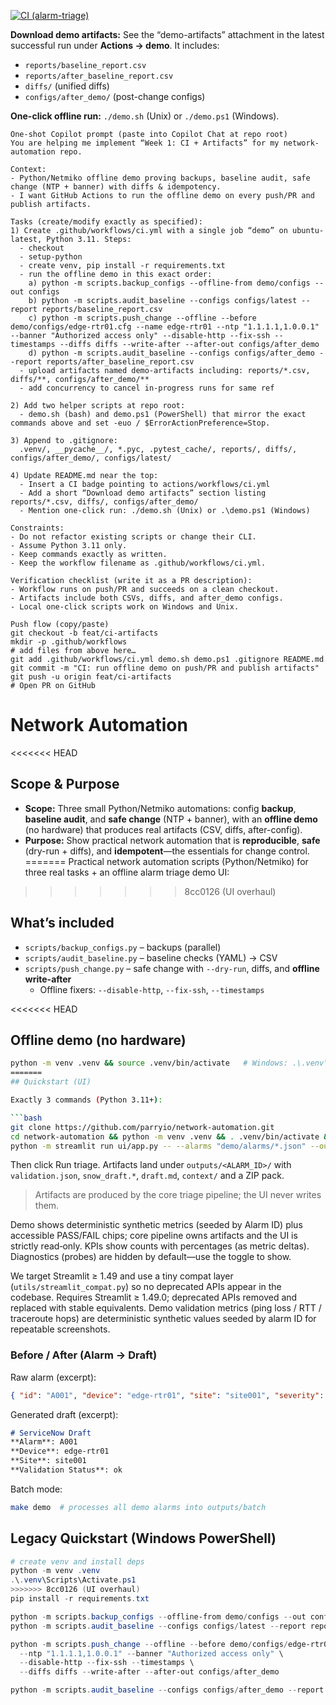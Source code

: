 [![CI (alarm-triage)](https://github.com/parryio/network-automation/actions/workflows/ci-alarm-triage.yml/badge.svg?branch=main)](https://github.com/parryio/network-automation/actions/workflows/ci-alarm-triage.yml)

**Download demo artifacts:** See the “demo-artifacts” attachment in the latest successful run under **Actions → demo**. It includes:
- `reports/baseline_report.csv`
- `reports/after_baseline_report.csv`
- `diffs/` (unified diffs)
- `configs/after_demo/` (post-change configs)

**One-click offline run:** `./demo.sh` (Unix) or `./demo.ps1` (Windows).

```
One-shot Copilot prompt (paste into Copilot Chat at repo root)
You are helping me implement “Week 1: CI + Artifacts” for my network-automation repo.

Context:
- Python/Netmiko offline demo proving backups, baseline audit, safe change (NTP + banner) with diffs & idempotency.
- I want GitHub Actions to run the offline demo on every push/PR and publish artifacts.

Tasks (create/modify exactly as specified):
1) Create .github/workflows/ci.yml with a single job “demo” on ubuntu-latest, Python 3.11. Steps:
  - checkout
  - setup-python
  - create venv, pip install -r requirements.txt
  - run the offline demo in this exact order:
    a) python -m scripts.backup_configs --offline-from demo/configs --out configs
    b) python -m scripts.audit_baseline --configs configs/latest --report reports/baseline_report.csv
    c) python -m scripts.push_change --offline --before demo/configs/edge-rtr01.cfg --name edge-rtr01 --ntp "1.1.1.1,1.0.0.1" --banner "Authorized access only" --disable-http --fix-ssh --timestamps --diffs diffs --write-after --after-out configs/after_demo
    d) python -m scripts.audit_baseline --configs configs/after_demo --report reports/after_baseline_report.csv
  - upload artifacts named demo-artifacts including: reports/*.csv, diffs/**, configs/after_demo/**
  - add concurrency to cancel in-progress runs for same ref

2) Add two helper scripts at repo root:
  - demo.sh (bash) and demo.ps1 (PowerShell) that mirror the exact commands above and set -euo / $ErrorActionPreference=Stop.

3) Append to .gitignore:
  .venv/, __pycache__/, *.pyc, .pytest_cache/, reports/, diffs/, configs/after_demo/, configs/latest/

4) Update README.md near the top:
  - Insert a CI badge pointing to actions/workflows/ci.yml
  - Add a short “Download demo artifacts” section listing reports/*.csv, diffs/, configs/after_demo/
  - Mention one-click run: ./demo.sh (Unix) or .\demo.ps1 (Windows)

Constraints:
- Do not refactor existing scripts or change their CLI.
- Assume Python 3.11 only.
- Keep commands exactly as written.
- Keep the workflow filename as .github/workflows/ci.yml.

Verification checklist (write it as a PR description):
- Workflow runs on push/PR and succeeds on a clean checkout.
- Artifacts include both CSVs, diffs, and after_demo configs.
- Local one-click scripts work on Windows and Unix.

Push flow (copy/paste)
git checkout -b feat/ci-artifacts
mkdir -p .github/workflows
# add files from above here…
git add .github/workflows/ci.yml demo.sh demo.ps1 .gitignore README.md
git commit -m "CI: run offline demo on push/PR and publish artifacts"
git push -u origin feat/ci-artifacts
# Open PR on GitHub
```

# Network Automation

<<<<<<< HEAD
## Scope & Purpose
- **Scope:** Three small Python/Netmiko automations: config **backup**, **baseline audit**, and **safe change** (NTP + banner), with an **offline demo** (no hardware) that produces real artifacts (CSV, diffs, after-config).
- **Purpose:** Show practical network automation that is **reproducible**, **safe** (dry-run + diffs), and **idempotent**—the essentials for change control.
=======
Practical network automation scripts (Python/Netmiko) for three real tasks + an offline alarm triage demo UI:
>>>>>>> 8cc0126 (UI overhaul)

## What’s included
- `scripts/backup_configs.py` – backups (parallel)
- `scripts/audit_baseline.py` – baseline checks (YAML) → CSV
- `scripts/push_change.py` – safe change with `--dry-run`, diffs, and **offline write-after**  
  - Offline fixers: `--disable-http`, `--fix-ssh`, `--timestamps`

<<<<<<< HEAD
## Offline demo (no hardware)
```bash
python -m venv .venv && source .venv/bin/activate   # Windows: .\.venv\Scripts\Activate.ps1
=======
## Quickstart (UI)

Exactly 3 commands (Python 3.11+):

```bash
git clone https://github.com/parryio/network-automation.git
cd network-automation && python -m venv .venv && . .venv/bin/activate && pip install -r requirements.txt
python -m streamlit run ui/app.py -- --alarms "demo/alarms/*.json" --out outputs
```

Then click Run triage. Artifacts land under `outputs/<ALARM_ID>/` with `validation.json`, `snow_draft.*`, `draft.md`, `context/` and a ZIP pack.

> Artifacts are produced by the core triage pipeline; the UI never writes them.

Demo shows deterministic synthetic metrics (seeded by Alarm ID) plus accessible PASS/FAIL chips; core pipeline owns artifacts and the UI is strictly read‑only.
KPIs show counts with percentages (as metric deltas). Diagnostics (probes) are hidden by default—use the toggle to show.

We target Streamlit ≥ 1.49 and use a tiny compat layer (`utils/streamlit_compat.py`) so no deprecated APIs appear in the codebase.
Requires Streamlit ≥ 1.49.0; deprecated APIs removed and replaced with stable equivalents.
Demo validation metrics (ping loss / RTT / traceroute hops) are deterministic synthetic values seeded by alarm ID for repeatable screenshots.

### Before / After (Alarm → Draft)

Raw alarm (excerpt):

```json
{ "id": "A001", "device": "edge-rtr01", "site": "site001", "severity": 3 }
```

Generated draft (excerpt):

```markdown
# ServiceNow Draft
**Alarm**: A001
**Device**: edge-rtr01
**Site**: site001
**Validation Status**: ok
```

Batch mode:
```bash
make demo  # processes all demo alarms into outputs/batch
```

## Legacy Quickstart (Windows PowerShell)

```powershell
# create venv and install deps
python -m venv .venv
.\.venv\Scripts\Activate.ps1
>>>>>>> 8cc0126 (UI overhaul)
pip install -r requirements.txt

python -m scripts.backup_configs --offline-from demo/configs --out configs
python -m scripts.audit_baseline --configs configs/latest --report reports/baseline_report.csv

python -m scripts.push_change --offline --before demo/configs/edge-rtr01.cfg --name edge-rtr01 \
  --ntp "1.1.1.1,1.0.0.1" --banner "Authorized access only" \
  --disable-http --fix-ssh --timestamps \
  --diffs diffs --write-after --after-out configs/after_demo

python -m scripts.audit_baseline --configs configs/after_demo --report reports/after_baseline_report.csv
